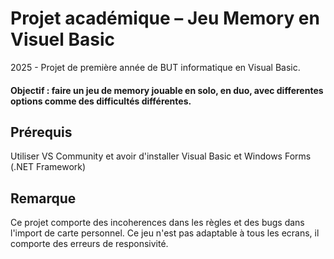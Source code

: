 # Projet académique – Jeu Memory en Visuel Basic
2025 - Projet de première année de BUT informatique en Visual Basic.
#### Objectif : faire un jeu de memory jouable en solo, en duo, avec differentes options comme des difficultés différentes.
## Prérequis
Utiliser VS Community et avoir d'installer Visual Basic et Windows Forms (.NET Framework)
## Remarque
Ce projet comporte des incoherences dans les règles et des bugs dans l'import de carte personnel.
Ce jeu n'est pas adaptable à tous les ecrans, il comporte des erreurs de responsivité.

